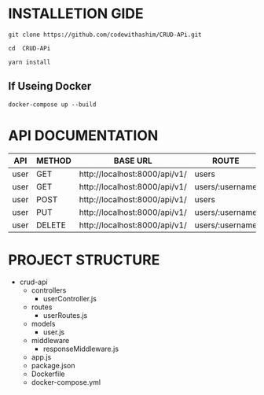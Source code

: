 # INSTALLETION GIDE 

```
git clone https://github.com/codewithashim/CRUD-APi.git
```

`cd  CRUD-APi`

```
yarn install
```

## **If Useing Docker**

```
docker-compose up --build
```

# **API DOCUMENTATION** 


| API  | METHOD | BASE URL                      | ROUTE           |
| ---- | ------ | ----------------------------- | --------------- |
| user | GET    | http://localhost:8000/api/v1/ | users           |
| user | GET    | http://localhost:8000/api/v1/ | users/:username |
| user | POST   | http://localhost:8000/api/v1/ | users           |
| user | PUT    | http://localhost:8000/api/v1/ | users/:username |
| user | DELETE | http://localhost:8000/api/v1/ | users/:username |

# PROJECT STRUCTURE 

- crud-api
  - controllers
    - userController.js
  - routes
    - userRoutes.js
  - models
    - user.js
  - middleware
    - responseMiddleware.js
  - app.js
  - package.json
  - Dockerfile
  - docker-compose.yml
